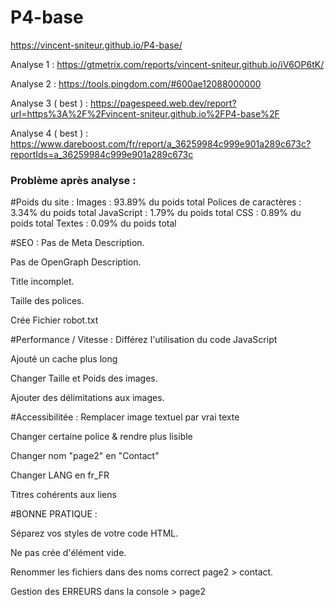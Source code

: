 # P4-base
https://vincent-sniteur.github.io/P4-base/


Analyse 1 : https://gtmetrix.com/reports/vincent-sniteur.github.io/iV6OP6tK/

Analyse 2 : https://tools.pingdom.com/#600ae12088000000



Analyse 3 ( best ) :  https://pagespeed.web.dev/report?url=https%3A%2F%2Fvincent-sniteur.github.io%2FP4-base%2F

Analyse 4 ( best ) : https://www.dareboost.com/fr/report/a_36259984c999e901a289c673c?reportIds=a_36259984c999e901a289c673c


### Problème après analyse :

#Poids du site :
Images : 93.89% du poids total
Polices de caractères : 3.34% du poids total
JavaScript : 1.79% du poids total
CSS : 0.89% du poids total
Textes : 0.09% du poids total

#SEO : 
Pas de Meta Description.

Pas de OpenGraph Description.

Title incomplet.

Taille des polices.

Crée Fichier robot.txt


#Performance / Vitesse :
Différez l'utilisation du code JavaScript

Ajouté un cache plus long

Changer Taille et Poids des images.

Ajouter des délimitations aux images.


#Accessibilitée :
Remplacer image textuel par vrai texte

Changer certaine police & rendre plus lisible

Changer nom "page2" en "Contact"

Changer LANG en fr_FR

Titres cohérents aux liens


#BONNE PRATIQUE :

Séparez vos styles de votre code HTML.

Ne pas crée d'élément vide.

Renommer les fichiers dans des noms correct page2 > contact.

Gestion des ERREURS dans la console > page2
